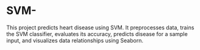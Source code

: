 # SVM-
This project predicts heart disease using SVM. It preprocesses data, trains the SVM classifier, evaluates its accuracy, predicts disease for a sample input, and visualizes data relationships using Seaborn.
